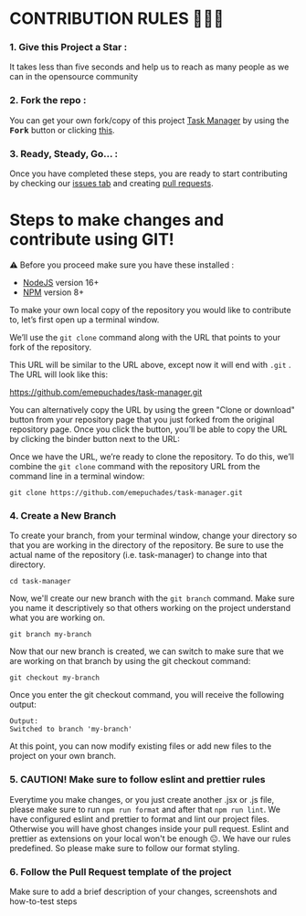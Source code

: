 # CONTRIBUTION RULES 🙌👩‍💻

### 1. Give this Project a Star :

It takes less than five seconds and help us to reach as many people as we can in the opensource community

### 2. Fork the repo :

You can get your own fork/copy of this project [Task Manager](https://github.com/emepuchades/task-manager) by using the <kbd><b>Fork</b></kbd></a> button or clicking [this](https://github.com/emepuchades/task-manager).

### 3. Ready, Steady, Go... :

Once you have completed these steps, you are ready to start contributing
by checking our [issues tab](https://github.com/emepuchades/task-manager/issues) and creating [pull requests](https://github.com/emepuchades/task-manager/pulls).

# Steps to make changes and contribute using GIT!

⚠️ Before you proceed make sure you have these installed :

-   [NodeJS](https://nodejs.org/) version 16+
-   [NPM](https://npmjs.com/) version 8+

To make your own local copy of the repository you would like to contribute to, let’s first open up a terminal window.

We’ll use the `git clone` command along with the URL that points to your fork of the repository.

This URL will be similar to the URL above, except now it will end with `.git` . The URL will look like this:

https://github.com/emepuchades/task-manager.git

You can alternatively copy the URL by using the green "Clone or download" button from your repository page that you just forked from the original repository page. Once you click the button, you’ll be able to copy the URL by clicking the binder button next to the URL:

Once we have the URL, we’re ready to clone the repository. To do this, we’ll combine the `git clone` command with the repository URL from the command line in a terminal window:

```
git clone https://github.com/emepuchades/task-manager.git
```

### 4. Create a New Branch

To create your branch, from your terminal window, change your directory so that you are working in the directory of the repository. Be sure to use the actual name of the repository (i.e. task-manager) to change into that directory.

```
cd task-manager
```

Now, we'll create our new branch with the `git branch` command. Make sure you name it descriptively so that others working on the project understand what you are working on.

```
git branch my-branch
```

Now that our new branch is created, we can switch to make sure that we are working on that branch by using the git checkout command:

```
git checkout my-branch
```

Once you enter the git checkout command, you will receive the following output:

```
Output:
Switched to branch 'my-branch'
```

At this point, you can now modify existing files or add new files to the project on your own branch.

### 5. CAUTION! Make sure to follow eslint and prettier rules

Everytime you make changes, or you just create another .jsx or .js file, please make sure to run `npm run format` and after that `npm run lint`. We have configured eslint and prettier to format and lint our project files. Otherwise you will have ghost changes inside your pull request. Eslint and prettier as extensions on your local won't be enough 😐. We have our rules predefined. So please make sure to follow our format styling.

### 6. Follow the Pull Request template of the project

Make sure to add a brief description of your changes, screenshots and how-to-test steps
